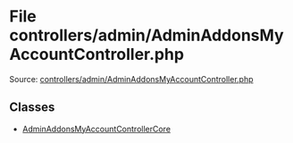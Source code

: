 File controllers/admin/AdminAddonsMyAccountController.php
=========

Source: [controllers/admin/AdminAddonsMyAccountController.php](https://github.com/PrestaShop/PrestaShop/blob/1.5.0.2/controllers/admin/AdminAddonsMyAccountController.php)


Classes
-------

* [AdminAddonsMyAccountControllerCore](class.AdminAddonsMyAccountControllerCore.md)

